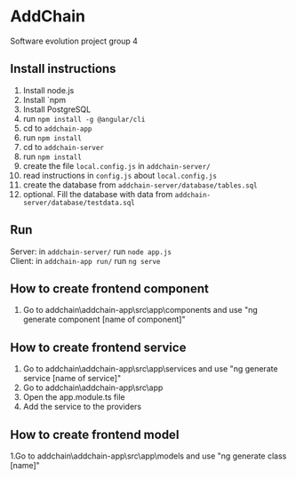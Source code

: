 # AddChain
Software evolution project group 4

## Install instructions
1. Install node.js
1. Install `npm
1. Install PostgreSQL
1. run `npm install -g @angular/cli`
1. cd to `addchain-app`
1. run `npm install`
1. cd to `addchain-server`
1. run `npm install`
1. create the file `local.config.js` in `addchain-server/`
1. read instructions in `config.js` about `local.config.js`
1. create the database from `addchain-server/database/tables.sql`
1. optional. Fill the database with data from `addchain-server/database/testdata.sql`

## Run 
Server: in `addchain-server/` run `node app.js`  
Client: in `addchain-app run/` run `ng serve`

## How to create frontend component
1. Go to addchain\addchain-app\src\app\components and use "ng generate component [name of component]"

## How to create frontend service
1. Go to addchain\addchain-app\src\app\services and use "ng generate service [name of service]"
2. Go to addchain\addchain-app\src\app
3. Open the app.module.ts file
4. Add the service to the providers 

## How to create frontend model
1.Go to addchain\addchain-app\src\app\models and use "ng generate class [name]"

